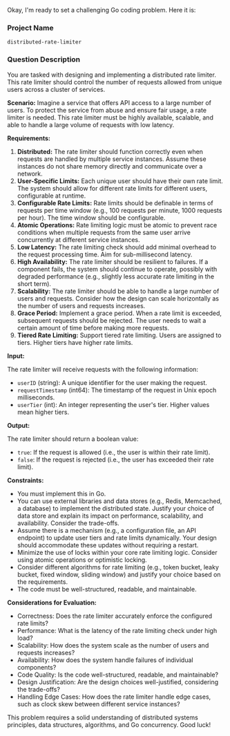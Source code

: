 Okay, I'm ready to set a challenging Go coding problem. Here it is:

### Project Name

```
distributed-rate-limiter
```

### Question Description

You are tasked with designing and implementing a distributed rate limiter.  This rate limiter should control the number of requests allowed from unique users across a cluster of services.

**Scenario:** Imagine a service that offers API access to a large number of users. To protect the service from abuse and ensure fair usage, a rate limiter is needed.  This rate limiter must be highly available, scalable, and able to handle a large volume of requests with low latency.

**Requirements:**

1.  **Distributed:** The rate limiter should function correctly even when requests are handled by multiple service instances.  Assume these instances do not share memory directly and communicate over a network.
2.  **User-Specific Limits:** Each unique user should have their own rate limit.  The system should allow for different rate limits for different users, configurable at runtime.
3.  **Configurable Rate Limits:**  Rate limits should be definable in terms of requests per time window (e.g., 100 requests per minute, 1000 requests per hour).  The time window should be configurable.
4.  **Atomic Operations:**  Rate limiting logic must be atomic to prevent race conditions when multiple requests from the same user arrive concurrently at different service instances.
5.  **Low Latency:** The rate limiting check should add minimal overhead to the request processing time.  Aim for sub-millisecond latency.
6.  **High Availability:** The rate limiter should be resilient to failures.  If a component fails, the system should continue to operate, possibly with degraded performance (e.g., slightly less accurate rate limiting in the short term).
7.  **Scalability:** The rate limiter should be able to handle a large number of users and requests.  Consider how the design can scale horizontally as the number of users and requests increases.
8.  **Grace Period:** Implement a grace period. When a rate limit is exceeded, subsequent requests should be rejected. The user needs to wait a certain amount of time before making more requests.
9.  **Tiered Rate Limiting:** Support tiered rate limiting. Users are assigned to tiers. Higher tiers have higher rate limits.

**Input:**

The rate limiter will receive requests with the following information:

*   `userID` (string): A unique identifier for the user making the request.
*   `requestTimestamp` (int64): The timestamp of the request in Unix epoch milliseconds.
*   `userTier` (int): An integer representing the user's tier. Higher values mean higher tiers.

**Output:**

The rate limiter should return a boolean value:

*   `true`: If the request is allowed (i.e., the user is within their rate limit).
*   `false`: If the request is rejected (i.e., the user has exceeded their rate limit).

**Constraints:**

*   You must implement this in Go.
*   You can use external libraries and data stores (e.g., Redis, Memcached, a database) to implement the distributed state.  Justify your choice of data store and explain its impact on performance, scalability, and availability.  Consider the trade-offs.
*   Assume there is a mechanism (e.g., a configuration file, an API endpoint) to update user tiers and rate limits dynamically. Your design should accommodate these updates without requiring a restart.
*   Minimize the use of locks within your core rate limiting logic.  Consider using atomic operations or optimistic locking.
*   Consider different algorithms for rate limiting (e.g., token bucket, leaky bucket, fixed window, sliding window) and justify your choice based on the requirements.
*   The code must be well-structured, readable, and maintainable.

**Considerations for Evaluation:**

*   Correctness: Does the rate limiter accurately enforce the configured rate limits?
*   Performance: What is the latency of the rate limiting check under high load?
*   Scalability: How does the system scale as the number of users and requests increases?
*   Availability: How does the system handle failures of individual components?
*   Code Quality: Is the code well-structured, readable, and maintainable?
*   Design Justification:  Are the design choices well-justified, considering the trade-offs?
*   Handling Edge Cases: How does the rate limiter handle edge cases, such as clock skew between different service instances?

This problem requires a solid understanding of distributed systems principles, data structures, algorithms, and Go concurrency. Good luck!
